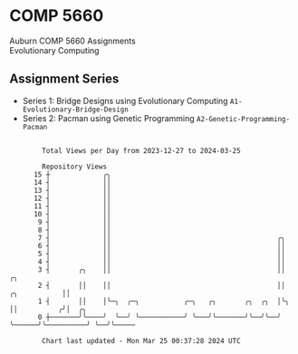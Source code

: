 # COMP 5660
Auburn COMP 5660 Assignments  
Evolutionary Computing

## Assignment Series
- Series 1: Bridge Designs using Evolutionary Computing `A1-Evolutionary-Bridge-Design`
- Series 2: Pacman using Genetic Programming `A2-Genetic-Programming-Pacman`

```

        Total Views per Day from 2023-12-27 to 2024-03-25

        Repository Views
      15 ┼             ╭╮
      14 ┤             ││
      13 ┤             ││
      12 ┤             ││
      11 ┤             ││
      10 ┤             ││
       9 ┤             ││
       8 ┤             ││
       7 ┤             ││                                         ╭╮
       6 ┤             ││                                         ││
       5 ┤             ││                                         ││
       4 ┤             ││                                         ││
       3 ┤       ╭╮    ││                                         ││                    ╭╮
       2 ┤       ││    ││                                         ││       ╭╮           ││
       1 ┤       ││    │╰─╮  ╭─╮           ╭─╮   ╭╮       ╭╮  ╭╮  │╰╮      ││          ╭╯│  ╭╮
       0 ┼───────╯╰────╯  ╰──╯ ╰───────────╯ ╰───╯╰───────╯╰──╯╰──╯ ╰──────╯╰──────────╯ ╰──╯╰─────

        Chart last updated - Mon Mar 25 00:37:28 2024 UTC
        
```
